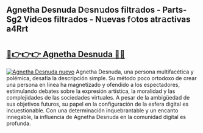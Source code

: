 ## Agnetha Desnuda D𝚎sn𝚞dos filtr𝚊dos - Parts-Sg2 Vid𝚎os filtr𝚊dos - N𝚞evas f𝚘tos atr𝚊ctivas a4Rrt

# <h2><a href="http://mb8dqy8.tromn.icu/?c=Agnetha+Desnuda">🔗👉👉👉 Agnetha Desnuda 🔗🔗</a></h2>

[![Agnetha Desnuda nuevo](https://i.imgur.com/pEAQMta.gif)](http://mb8dqy8.tromn.icu/?c=Agnetha+Desnuda)
Agnetha Desnuda, una persona multifacética y polémica, desafía la descripción simple. Su método poco ortodoxo de crear una persona en línea ha magnetizado y ofendido a los espectadores, estimulando debates sobre la expresión artística, la moralidad y las complejidades de las sociedades virtuales. A pesar de la ambigüedad de sus objetivos futuros, su papel en la configuración de la esfera digital es incuestionable. Con una determinación inquebrantable y un encanto innegable, la influencia de Agnetha Desnuda en la comunidad digital es profunda.

